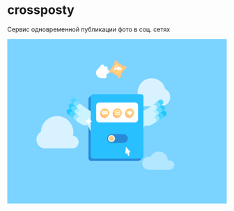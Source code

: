 # crossposty
Сервис одновременной публикации фото в соц. сетях

![Showroom Logo](https://github.com/sscottie/crossposty/blob/master/static/images/bg.gif)
